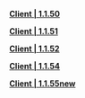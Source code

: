 
**[Client | 1.1.50](https://autopatchcn.yuanshen.com/client_app/beta_pc/20201109_106be83f6560d15d/yuanshen_beta1109_1.1.50.zip)**

**[Client | 1.1.51](https://autopatchcn.yuanshen.com/client_app/beta_pc/20201116_182edcc2ee27fa3b/yuanshen_beta1.1.51.zip)**

**[Client | 1.1.52](https://autopatchcn.yuanshen.com/client_app/beta_pc/20201121_387d45bc31c08d9d/yuanshen_beta1.1.52.zip)**

**[Client | 1.1.54](https://autopatchcn.yuanshen.com/client_app/beta_pc/20210520_9b271577312d156b/yuanshen_beta_1.1.54.zip)**

**[Client | 1.1.55new](https://autopatchcnws.yuanshen.com/client_app/beta_pc/20201204_14d758a0ff12fdc7/yuanshen_beta1.1.55new.zip)**
